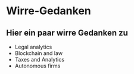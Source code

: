 # Wirre-Gedanken

## Hier ein paar wirre Gedanken zu 
  * Legal analytics
  * Blockchain and law
  * Taxes and Analytics
  * Autonomous firms
